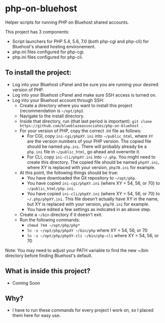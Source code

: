 # php-on-bluehost
Helper scripts for running PHP on Bluehost shared accounts.

This project has 3 components:
* Script launchers for PHP 5.4, 5.6, 7.0 (both php-cgi and php-cli) for Bluehost's shared hosting environement.
* php.ini files configured for php-cgi.
* php.ini files configured for php-cli.

## To install the project:
* Log into your Bluehost cPanel and be sure you are running your desired version of PHP.
* Log into your Bluehost cPanel and make sure SSH access is turned on.
* Log into your Bluehost account through SSH:
  * Create a directory where you want to install this project (recommendation is `~/opt/php`).
  * Navigate to the install directory.
  * Inside that directory, run (that last period is important): `git clone https://github.com/blueblazeassociates/php-on-bluehost .`
  * For your version of PHP, copy the correct .ini file as follows:
    * For CGI, copy `ini-cgi/phpXY.ini` into `~/public_html`, where `XY` are the version numbers of your PHP version. The copied file should be named `php.ini`. There will probably already be a `php.ini` file in `~/public_html`, go ahead and overwrite it.
    * For CLI, copy `ini-cli/phpXY.ini` into `~/.php`. You might need to create this directory. The copied file should be named `phpXY.ini`, where XY is replaced with your version, `php70.ini` for example.
  * At this point, the following things should be true:
    * You have downloaded the Git repository to `~/opt/php`.
    * You have copied `ini-cgi/phpXY.ini` (where XY = 54, 56, or 70) to `~/public_html/php.ini`.
    * You have copied `ini-cli/phpXY.ini` (where XY = 54, 56, or 70) to `~/.php/phpXY.ini`. This file doesn't actually have XY in the name, but XY is replaced with your version, `php70.ini` for example.
    * You have edited a few settings as indicated in an above step.
  * Create a `~/bin` directory if it doesn't exit.
  * Run the following commands:
    * `chmod 744 ~/opt/php/php*`
    * `ln -s ~/opt/php/phpXY ~/bin/php` where XY = 54, 56, or 70
    * `ln -s ~/opt/php/phpXY-cli ~/bin/php-cli` where XY = 54, 56, or 70
    
Note: You may need to adjust your PATH variable to find the new ~/bin directory before finding Bluehost's default.

## What is inside this project?
* Coming Soon

## Why?
* I have to run these commands for every project I work on, so I placed them here for easy use.
